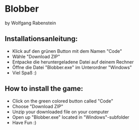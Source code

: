 # Blobber
by Wolfgang Rabenstein

## Installationsanleitung:
* Klick auf den grünen Button mit dem Namen "Code"
* Wähle "Download ZIP"
* Entpacke die heruntergeladene Datei auf deinem Rechner
* Öffne die Datei "Blobber.exe" im Unterordner "Windows"
* Viel Spaß :)

## How to install the game:
* Click on the green colored button called "Code"
* Choose "Download ZIP"
* Unzip your downloaded file on your computer
* Open up "Blobber.exe" located in "Windows"-subfolder
* Have Fun :)
